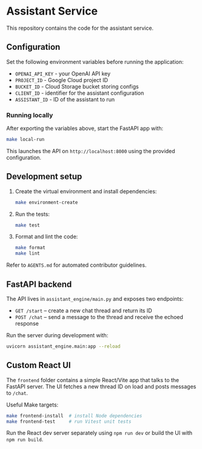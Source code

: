# Assistant Service

This repository contains the code for the assistant service.

## Configuration
Set the following environment variables before running the application:

- `OPENAI_API_KEY` - your OpenAI API key
- `PROJECT_ID` - Google Cloud project ID
- `BUCKET_ID` - Cloud Storage bucket storing configs
- `CLIENT_ID` - identifier for the assistant configuration
- `ASSISTANT_ID` - ID of the assistant to run

### Running locally
After exporting the variables above, start the FastAPI app with:

```bash
make local-run
```

This launches the API on `http://localhost:8000` using the provided configuration.

## Development setup
1. Create the virtual environment and install dependencies:
   ```bash
   make environment-create
   ```
2. Run the tests:
   ```bash
   make test
   ```
3. Format and lint the code:
   ```bash
   make format
   make lint
   ```

Refer to `AGENTS.md` for automated contributor guidelines.

## FastAPI backend

The API lives in `assistant_engine/main.py` and exposes two endpoints:

* `GET /start` – create a new chat thread and return its ID
* `POST /chat` – send a message to the thread and receive the echoed response

Run the server during development with:

```bash
uvicorn assistant_engine.main:app --reload
```

## Custom React UI

The `frontend` folder contains a simple React/Vite app that talks to the FastAPI
server. The UI fetches a new thread ID on load and posts messages to `/chat`.

Useful Make targets:

```bash
make frontend-install  # install Node dependencies
make frontend-test     # run Vitest unit tests
```

Run the React dev server separately using `npm run dev` or build the UI with
`npm run build`.
